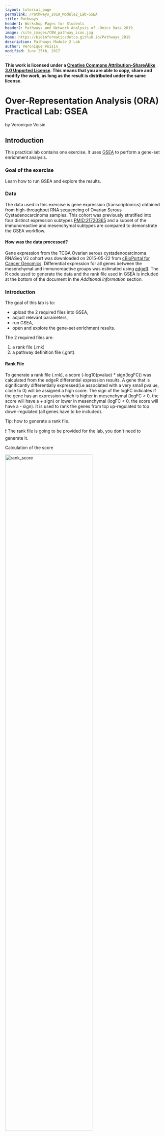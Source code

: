 ```yaml
---
layout: tutorial_page
permalink: /Pathways_2019_Module2_Lab-GSEA
title: Pathways
header1: Workshop Pages for Students
header2: Pathways and Network Analysis of -Omics Data 2019
image: /site_images/CBW_pathway_icon.jpg
home: https://bioinformaticsdotca.github.io/Pathways_2019
description: Pathways Module 2 Lab
author: Veronique Voisin
modified: June 25th, 2017
---
```


**This work is licensed under a [Creative Commons Attribution-ShareAlike 3.0 Unported License](http://creativecommons.org/licenses/by-sa/3.0/deed.en_US). This means that you are able to copy, share and modify the work, as long as the result is distributed under the same license.**

# Over-Representation Analysis (ORA) Practical Lab: GSEA

by Veronique Voisin

## Introduction

This practical lab contains one exercise. It uses [GSEA](http://www.broadinstitute.org/gsea/index.jsp) to perform a gene-set enrichment analysis. 

### Goal of the exercise

Learn how to run GSEA and explore the results.

### Data

The data used in this exercise is gene expression (transcriptomics) obtained from high-throughput RNA sequencing of Ovarian Serous Cystadenocarcinoma samples. This cohort was previously stratified into four distinct expression subtypes [PMID:21720365](http://www.ncbi.nlm.nih.gov/pubmed/21720365) and a subset of the immunoreactive and mesenchymal subtypes are compared to demonstrate the GSEA workflow.

#### How was the data processed?

Gene expression from the TCGA Ovarian serous cystadenocarcinoma RNASeq V2 cohort was downloaded on 2015-05-22 from [cBioPortal for Cancer Genomics](http://www.cbioportal.org/data_sets.jsp). Differential expression for all genes between the mesenchymal and immunoreactive groups was estimated using [edgeR](http://www.ncbi.nlm.nih.gov/pubmed/19910308). The R code used to generate the data and the rank file used in GSEA is included at the bottom of the document in the *Additional information* section. 

### Introduction

The goal of this lab is to:
  * upload the 2 required files into GSEA, 
  * adjust relevant parameters, 
  * run GSEA, 
  * open and explore the gene-set enrichment results. 
  
The 2 required files are:
  1. a rank file (.rnk) 
  1. a pathway definition file (.gmt).

#### Rank File
To generate a rank file (.rnk),  a score (-log10(pvalue) * sign(logFC)) was calculated from the edgeR differential expression results. A gene that is significantly differentially expressed(i.e associated with a very small pvalue, close to 0) will be assigned a high score. The sign of the logFC indicates if the gene has an expression which is higher in mesenchymal (logFC > 0, the score will have a + sign) or lower in mesenchymal (logFC < 0, the score will have a - sign). It is used to rank the genes from top up-regulated to top down-regulated (all genes have to be included). 

Tip: how to generate a rank file. 

:exclamation:  The rank file is going to be provided for the lab, you don't need to generate it. 

Calculation of the score

<img src="https://github.com/bioinformaticsdotca/HT-Biology_2017/blob/master/Pathways/img/calculate_score.png?raw=true" alt="rank_score" width="75%" />

<img src="https://github.com/bioinformaticsdotca/HT-Biology_2017/blob/master/Pathways/img/GSEA_KS.png?raw=true" alt="GSEA_KS" width="100%" />

Generation of the rank file: select the gene names and score columns and save the file as tab delimited with the extension .rnk


<img src="https://github.com/bioinformaticsdotca/HT-Biology_2017/blob/master/Pathways/img/make_rank_file.png?raw=true" alt="generate rank" width="75%" />

#### Pathway defintion file
The second file that is needed for GSEA is the pathway database, a file with the .gmt extension. The pathway database (.gmt) used for the GSEA analysis was downloaded from <http://baderlab.org/GeneSets>. This file contains gene-sets obtained from  MsigDB-c2, NCI, Biocarta, IOB, Netpath, HumanCyc, Reactome and the Gene Ontology (GO) databases. 

:exclamation: You don't need to perform this step for the exercise, the .gmt file will be given to you. 
	<p align="center">
		<img src="https://github.com/bioinformaticsdotca/HT-Biology_2017/blob/master/Pathways/img/saving_gmt.png?raw=true" alt="saving_gmt" width="70%" />
	</p>

The .gmt is a tab delimited text file which contains one gene-set per row. For each gene-set (row), the first 2 columns contain the name and the description of the gene-set and the remaining columns contain the list of genes included in the gene-set. It is possible to create a custom gene-set using Excel or R. 

<p align="center">
		<img src="https://github.com/bioinformaticsdotca/HT-Biology_2017/blob/master/Pathways/img/gmt_format.png?raw=true" alt="get_gmt" width="70%" />
	</p>

GSEA performs a gene-set enrichment analysis using a modified Kolmogorov-Smirnov statistic.  The output result consists of summary tables displaying enrichment statistics for each gene-set (pathway) that has been tested.


### Start the exercise

Before starting this exercise, download the 2 required files:

* [Human_GOBP_AllPathways_no_GO_iea_May_24_2016_symbol.gmt](https://raw.githubusercontent.com/bioinformaticsdotca/Pathways_2019/master/Module2/Human_GOBP_AllPathways_no_GO_iea_May_24_2016_symbol.gmt)
* [MesenchymalvsImmunoreactive_edger_ranks.rnk](https://raw.githubusercontent.com/bioinformaticsdotca/Pathways_2019/master/Module2/MesenchymalvsImmunoreactive_edger_ranks.rnk)


### Step1.

Launch GSEA.

<img src="https://github.com/bioinformaticsdotca/Pathways_2018/blob/master/module2_lab/img/launchGSEA3.0.png?raw=true" alt="Launch GSEA" width="100%" />


:information_source: Note regarding option 2: GSEA has been updated to version 3.0: if you still have the gsea_2.2 version, download the .jar file named gsea-3.0.jar from the GSEA Broad website (http://software.broadinstitute.org/gsea/downloads.jsp), open a terminal window and run this command:

```
 java -Xmx4G -jar gsea-3.0.jar
```

### Step 2.

Load Data

2a. Locate the ‘Load data’ icon at the upper left corner of the window and click on it.

<img src="https://github.com/bioinformaticsdotca/Pathways_2018/blob/master/module2_lab/img/GSEAloaddata.png?raw=true" alt="Load data" width="100%" />


2b. In the central panel, select ‘Method 1’ and ‘Browse for files’. A new window pops up.

<img src="https://github.com/bioinformaticsdotca/Pathways_2018/blob/master/module2_lab/img/GSEAbrowsefile2.png?raw=true" alt="Browse files" width="100%" />

2c. Browse your computer to locate the 2 files : *Human_GOBP_AllPathways_no_GO_iea_May_24_2016_symbol.gmt* and *MesenchymalvsImmunoreactive_edger_ranks.rnk*. 

2d. Click on *Choose*. A message pops us when the files are loaded successfully. 
	<p align="center">
		<img src="https://raw.githubusercontent.com/HT-Biology_2017/tree/master/Pathways/img/ORA4.png?raw=true" alt="Locate files" width="75%" />
	</p>

2e. Click on *OK*.
	<p align="center">
		<img src="https://raw.githubusercontent.com/HT-Biology_2017/tree/master/Pathways/img/ORA5.png?raw=true" alt="Success" width="75%" />
	</p>
	
:information_source: Tip: Alternatively, you can choose *Method 3* to *drag and drop files here*; you need to click on the *Load these files!* button in this case.

### Step3.

Adjust parameters

3a. Under the *Tools* menu select *GseaPreRanked*.

<img src="https://github.com/bioinformaticsdotca/Pathways_2018/blob/master/module2_lab/img/GSEAprerank.png?raw=true" alt="GseaPreRanked" width="100%" />

3b. *Run GSEA on a Pre-Ranked gene list* tab will appear.

Specify the following parameters:

3c. Gene sets database -
  * click on the radio button (…) located at the right of the blank field.
  * :clock10: Wait 5-10sec for the gene-set selection window to appear.
	
<img src="https://github.com/bioinformaticsdotca/Pathways_2018/blob/master/module2_lab/img/GSEAloadgeneset.png?raw=true" alt="Gene sets database" width="100%" />

  * Use the right arrow in the top field to see the Gene matrix (local gmx/gmt) tab.
  * Click to highlight *Human_GOBP_AllPathways_no_GO_iea_May_24_2016_symbol.gmt*.
  * click on *OK* at the bottom of the window.

<img src="https://github.com/bioinformaticsdotca/Pathways_2018/blob/master/module2_lab/img/ORA8.png?raw=true" alt="Gene sets database" width="100%" />
	
  * *Human_GOBP_AllPathways_no_GO_iea_December_24_2016_symbol.gmt* is now visible in the field corresponding to Gene sets database.

<img src="https://github.com/bioinformaticsdotca/Pathways_2018/blob/master/module2_lab/img/GSEAparameter.png?raw=true" alt="GSEAparameters" width="100%" />

3d. Number of permutations - 100. The number of permutations is the number of times that the gene-sets will be randomized in order to create a null distribution to calculate the FDR.  <BR>
:exclamation: Use 2000 when you do it for your own data outside the workshop.

3e. Ranked list - select by clicking on the arrow and highlighting rank file.

3f. Click on *Show* button next to *Basic Fields* to display extra options.

3g. Analysis name – change default *my_analysis* to name specific to analysis for example Mesen_vs_Immuno_edgeR. GSEA will use your specified name as part of the name of the results directory it creates.

3h. Save results in this folder – navigate to where you want GSEA to put the results folder. By default GSEA will put the results into the directory gsea_home/output/[date] in your home directory.

3i. Min size: exclude smaller sets – By default GSEA sets the lower limit to 15. In this protocol, the minimum is set to 10 to increase some of the smaller sets in the results.

:information_source: Tip: set *Enrichment Statistics* to p1 if you want to add more weight on the most top up-regulated and top down-regulated. *P1* is a more stringent parameter and it will result in less gene-sets significant under FDR <0.05.

### Step 4. 

Run GSEA

4a. Click on *Run* button located at the bottom right corner of the window.

:information_source: Tip: Expand the window size if the run button is not visible

4b. On the panel located on the left side of the GSEA window, the bottom panel called *the GSEA report table* will show that it has created a process with a message that it is *Running*.

<img src="https://raw.githubusercontent.com/HT-Biology_2017/tree/master/Pathways/img/ORA10.png?raw=true" alt="Running" width="100%" />

<p align="center">
	<img src="https://raw.githubusercontent.com/HT-Biology_2017/tree/master/Pathways/img/ORA11.png?raw=true" alt="Running messages" width="75%" />
	</p>

On completion the status message will be updated to *Success…*.
	<p align="center">
	<img src="https://raw.githubusercontent.com/HT-Biology_2017/tree/master/Pathways/img/ORA12.png?raw=true" alt="Success" width="75%" />
	</p>

:information_source: TIP: There is no progress bar to indicate to the user how much time is left to complete the process. Depending on the size of your dataset and compute power a GSEA run can take from a few minutes to a few hours. To check on the status of the GSEA run in the bottom left hand corner you can click on the *+* (red circle in below Figure) to see the updating status. Printouts in the format *shuffleGeneSet for GeneSet 5816/5821 nperm: 1000* indicate how many permutations have been done (5816) out of the total that need to be performed (5821).

:information_source: TIP:if the permutations have been completed but the status is still running, it means that GSEA is creating the report

:exclamation: TROUBLESHOOTING: Java Heap Space error. If GSEA returns an error *Java Heap space* it means that GSEA has run out of memory. If you are running GSEA from the webstart other than the 4GB option then you will need to download a new version that allows for more memory allocation. The current maximum memory allocation that the GSEA webstart allows for is 4GB. If you are using this version and still receive the java heap error you will need to download the GSEA java jar file and launch it from the command line as described in  step 1.

### Step 5. 

Examining the results

5a. Click on *Success* to launch the results in html format in your default web browser.

:information_source: TIP: If the GSEA application has been closed, you can still see the results by opening the result folder and clicking on the *index* file – index.html. (see screenshot below). The first phenotype corresponds to gene-sets enriched in genes up-regulated in the mesenchymal subtype. The second phenotype corresponds to gene-sets enriched in genes up-regulated in the immunological phenotype. 

<img src="https://raw.githubusercontent.com/HT-Biology_2017/tree/master/Pathways/img/ORA13.png?raw=true" alt="Results1" width="100%" />

When examining the results there are a few things to look for:

5b. Check the number of gene-sets that have been used for the analysis.   

:information_source: TIP: A small number (a few hundred genesets if using baderlab genesets) could indicate an issue with identifier mapping.

5c. Check the number of sets that have FDR less than 0.25 – in order to determine what thresholds to start with when creating the enrichment map. It is not uncommon to see a thousand gene sets pass the threshold of FDR less than 0.25. FDR less than 0.25 is a very lax threshold and for robust data we can set thresholds of FDR less than 0.05 or lower.

5d. Click on *Snapshots* to see the trend for the top 20 genesets. For the positive phenotype the top genesets should show a distribution skewed to the left (positive) i.e. genesets have predominance of up-regulated genes. For the negative phenotype the top geneset should be inverted and skewed to the right (negative) i.e. geneset have predominance of down-regulated genes.

<img src="https://raw.githubusercontent.com/HT-Biology_2017/tree/master/Pathways/img/ORA14.png?raw=true" alt="Results2" width="100%" />

<img src="https://raw.githubusercontent.com/HT-Biology_2017/tree/master/Pathways/img/ORA15.png?raw=true" alt="Results3" width="100%" />

<img src="https://raw.githubusercontent.com/HT-Biology_2017/tree/master/Pathways/img/ORA16.png?raw=true" alt="Results4" width="100%" />

5e. Explore the tabular format of the results.

#### Mesenchymal

<img src="https://raw.githubusercontent.com/HT-Biology_2017/tree/master/Pathways/img/ORA17.png?raw=true" alt="Mesenchymal" width="100%" />

#### Immunoreactive

<img src="https://raw.githubusercontent.com/HT-Biology_2017/tree/master/Pathways/img/ORA18.png?raw=true" alt="Immunoreactive" width="100%" />

[Link to information about GSEA results](http://www.baderlab.org/CancerStemCellProject/VeroniqueVoisin/AdditionalResources/GSEA#GSEA_enrichment_scores_and_statistics)


#### Additional information

[More on GSEA data format](http://www.broadinstitute.org/cancer/software/gsea/wiki/index.php/Data_formats) 

[More on processing the RNAseq using EdgeR and generate the .rank file](https://baderlab.github.io/Cytoscape_workflows/EnrichmentMapPipeline/supplemental_protocol1_rnaseq.html)

[More on which .gmt file to download from the Baderlab gene-set file](http://download.baderlab.org/EM_Genesets/), select current release, Human, symbol, Human_GOBP_AllPathways_no_GO_iea_….gmt

[More on GSEA : link to the Baderlab wiki page on GSEA](http://www.baderlab.org/CancerStemCellProject/VeroniqueVoisin/AdditionalResources/GSEA)


